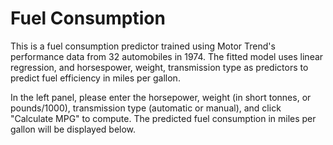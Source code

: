 # Fuel Consumption

This is a fuel consumption predictor trained using Motor Trend's performance data from 32 automobiles in 1974. The fitted model uses linear regression, and horsespower, weight, transmission type as predictors to predict fuel efficiency in miles per gallon.

In the left panel, please enter the horsepower, weight (in short tonnes, or pounds/1000), transmission type (automatic or manual), and click "Calculate MPG" to compute. The predicted fuel consumption in miles per gallon will be displayed below.
